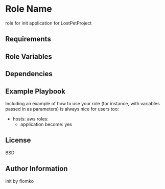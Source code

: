 Role Name
=========

role for init application for LostPetProject

Requirements
------------


Role Variables
--------------


Dependencies
------------


Example Playbook
----------------

Including an example of how to use your role (for instance, with variables passed in as parameters) is always nice for users too:

- hosts: aws
  roles:
    - application
  become: yes

License
-------

BSD

Author Information
------------------

init by flomko